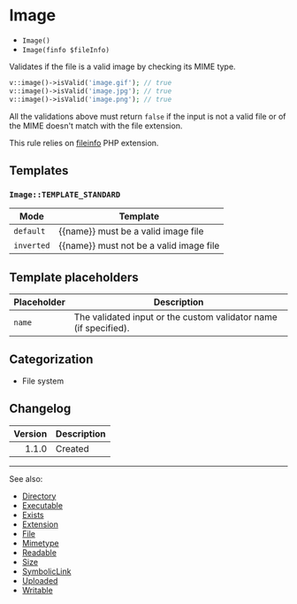 # Image

- `Image()`
- `Image(finfo $fileInfo)`

Validates if the file is a valid image by checking its MIME type.

```php
v::image()->isValid('image.gif'); // true
v::image()->isValid('image.jpg'); // true
v::image()->isValid('image.png'); // true
```

All the validations above must return `false` if the input is not a valid file
or of the MIME doesn't match with the file extension.

This rule relies on [fileinfo](http://php.net/fileinfo) PHP extension.

## Templates

### `Image::TEMPLATE_STANDARD`

| Mode       | Template                                |
|------------|-----------------------------------------|
| `default`  | {{name}} must be a valid image file     |
| `inverted` | {{name}} must not be a valid image file |

## Template placeholders

| Placeholder | Description                                                      |
|-------------|------------------------------------------------------------------|
| `name`      | The validated input or the custom validator name (if specified). |

## Categorization

- File system

## Changelog

| Version | Description |
|--------:|-------------|
|   1.1.0 | Created     |

***
See also:

- [Directory](Directory.md)
- [Executable](Executable.md)
- [Exists](Exists.md)
- [Extension](Extension.md)
- [File](File.md)
- [Mimetype](Mimetype.md)
- [Readable](Readable.md)
- [Size](Size.md)
- [SymbolicLink](SymbolicLink.md)
- [Uploaded](Uploaded.md)
- [Writable](Writable.md)
